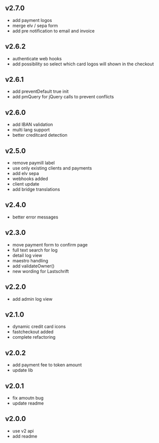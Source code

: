 ## v2.7.0
* add payment logos
* merge elv / sepa form
* add pre notification to email and invoice

## v2.6.2
 * authenticate web hooks
 * add possibility so select which card logos will shown in the checkout

## v2.6.1
 * add preventDefault true init
 * add pmQuery for jQuery calls to prevent conflicts

## v2.6.0
 * add IBAN validation
 * multi lang support
 * better creditcard detection

## v2.5.0
 * remove paymill label
 * use only existing clients and payments
 * add elv sepa
 * webhooks added
 * client update
 * add bridge translations

## v2.4.0
 * better error messages

## v2.3.0
 * move payment form to confirm page
 * full text search for log
 * detail log view
 * maestro handling
 * add validateOwner()
 * new wording for Lastschrift

## v2.2.0
 * add admin log view

## v2.1.0
 * dynamic credit card icons
 * fastcheckout added
 * complete refactoring

## v2.0.2
 * add payment fee to token amount
 * update lib

## v2.0.1
 * fix amoutn bug
 * update readme

## v2.0.0
 * use v2 api
 * add readme
